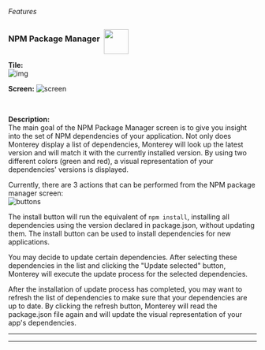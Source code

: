 _Features_

<h3 style="float: left">NPM Package Manager&nbsp;&nbsp;</h3>
<p style="float: left">
  <img src="https://cloud.githubusercontent.com/assets/2712405/17079203/c0c68b92-50d6-11e6-818e-dc763b1998db.png" width="50"></img>
</p>
<p style="clear: both"></p>

**Tile:**  
![img](http://i.imgur.com/tFgJ34c.png)

**Screen:**
![screen](http://i.imgur.com/RQLwdVc.png)

<br>

**Description:**  
The main goal of the NPM Package Manager screen is to give you insight into the set of NPM dependencies of your application. Not only does Monterey display a list of dependencies, Monterey will look up the latest version and will match it with the currently installed version. By using two different colors (green and red), a visual representation of your dependencies' versions is displayed.

Currently, there are 3 actions that can be performed from the NPM package manager screen:  
![buttons](http://i.imgur.com/tLk5A2k.png)

The install button will run the equivalent of `npm install`, installing all dependencies using the version declared in package.json, without updating them. The install button can be used to install dependencies for new applications.

You may decide to update certain dependencies. After selecting these dependencies in the list and clicking the "Update selected" button, Monterey will execute the update process for the selected dependencies.

After the installation of update process has completed, you may want to refresh the list of dependencies to make sure that your dependencies are up to date. By clicking the refresh button, Monterey will read the package.json file again and will update the visual representation of your app's dependencies.

***
***